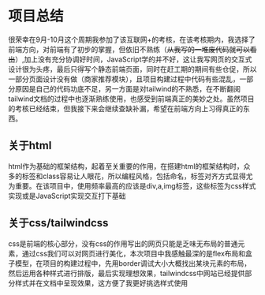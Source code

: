 # 项目总结

​		很荣幸在9月-10月这个周期我参加了该互联网+的考核，在该考核期内，我选择了前端方向，对前端有了初步的掌握，但依旧不熟练（~~从我写的一堆废代码就可以看出~~）,加上没有充分协调好时间，JavaScript学的并不好，这让我写网页的交互式设计很为头疼，最后只得写个静态前端页面，同时在赶工期的期间有些仓促，所以一部分页面设计没有做（商家推荐模块），且项目构建过程中代码有些混乱，一部分原因是自己的代码功底不足，另一方面是对tailwind的不熟悉，在不断翻阅tailwind文档的过程中也逐渐熟练使用，也感受到前端真正的美妙之处。虽然项目的考核已经结束，但我接下来会继续查缺补漏，希望在前端方向上习得真正的东西。

## 关于html

​		html作为基础的框架结构，起着至关重要的作用，在搭建html的框架结构时，众多的标签和class容易让人眼花，所以编程风格，包括命名，标签对齐方式显得尤为重要。在该项目中，使用频率最高的应该是div,a,img标签，这些标签为css样式实现或是JavaScript实现交互打下基础

## 关于css/tailwindcss

​		css是前端的核心部分，没有css的作用写出的网页只能是乏味无布局的普通元素，通过css我们可以对网页进行美化，本次项目中我感触最深的是flex布局和盒子模型，在项目的构建过程中，先用border调试大小大概找出某块元素的布局，然后运用各种样式进行排版，最后实现理想效果，tailwindcss中网站已经提供部分样式并在文档中呈现效果，这方便了我更好挑选样式使用
